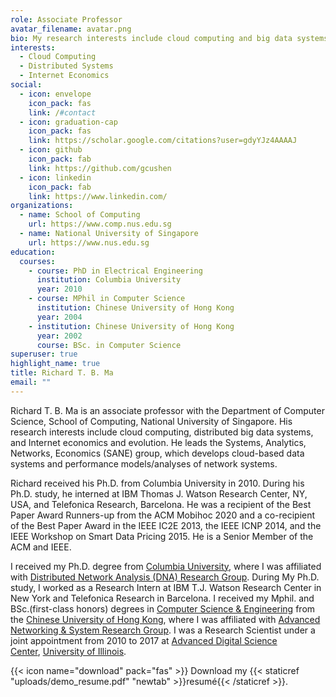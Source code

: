 ```yaml
---
role: Associate Professor
avatar_filename: avatar.png
bio: My research interests include cloud computing and big data systems.
interests:
  - Cloud Computing
  - Distributed Systems
  - Internet Economics
social:
  - icon: envelope
    icon_pack: fas
    link: /#contact
  - icon: graduation-cap
    icon_pack: fas
    link: https://scholar.google.com/citations?user=gdyYJz4AAAAJ
  - icon: github
    icon_pack: fab
    link: https://github.com/gcushen
  - icon: linkedin
    icon_pack: fab
    link: https://www.linkedin.com/
organizations:
  - name: School of Computing
    url: https://www.comp.nus.edu.sg
  - name: National University of Singapore
    url: https://www.nus.edu.sg
education:
  courses:
    - course: PhD in Electrical Engineering
      institution: Columbia University
      year: 2010
    - course: MPhil in Computer Science
      institution: Chinese University of Hong Kong
      year: 2004
    - institution: Chinese University of Hong Kong
      year: 2002
      course: BSc. in Computer Science
superuser: true
highlight_name: true
title: Richard T. B. Ma
email: ""
---
```

Richard T. B. Ma is an associate professor with the Department of Computer Science, School of Computing, National University of Singapore. His research interests include cloud computing, distributed big data systems, and Internet economics and evolution.  He leads the Systems, Analytics, Networks, Economics (SANE) group, which develops cloud-based data systems and performance models/analyses of network systems. 

Richard received his Ph.D. from Columbia University in 2010. During his Ph.D. study, he interned at IBM Thomas J. Watson Research Center, NY, USA, and Telefonica Research, Barcelona. He was a recipient of the Best Paper Award Runners-up from the ACM Mobihoc 2020 and a co-recipient of the Best Paper Award in the IEEE IC2E 2013, the IEEE ICNP 2014, and the IEEE Workshop on Smart Data Pricing 2015. He is a Senior Member of the ACM and IEEE.



I received my Ph.D. degree from [Columbia University](http://www.columbia.edu/), where I was affiliated with [Distributed Network Analysis (DNA) Research Group](http://dna-web.cs.columbia.edu/). During My Ph.D. study, I worked as a Research Intern at IBM T.J. Watson Research Center in New York and Telefonica Research in Barcelona. I received my Mphil. and BSc.(first-class honors) degrees in [Computer Science & Engineering](http://www.cse.cuhk.edu.hk/) from the [Chinese University of Hong Kong](http://www.cuhk.edu.hk/), where I was affiliated with [Advanced Networking & System Research Group](http://www.cse.cuhk.edu.hk/%7Ecslui/ANSRlab/Index.html). I was a Research Scientist under a joint appointment from 2010 to 2017 at [Advanced Digital Science Center](http://www.adsc.illinois.edu/), [University of Illinois](http://illinois.edu/).

{{< icon name="download" pack="fas" >}} Download my {{< staticref "uploads/demo_resume.pdf" "newtab" >}}resumé{{< /staticref >}}.